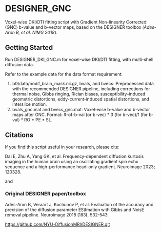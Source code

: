 # DESIGNER_GNC
Voxel-wise DKI/DTI fitting script with Gradient Non-linearity Corrected (GNC) b-value and b-vector maps, based on the DESIGNER toolbox (_Ades-Aron B, et al. NIMG 2018_).
## Getting Started
Run DESIGNER_DKI_GNC.m for voxel-wise DKI/DTI fitting, with multi-shell diffusion data.
  
Refer to the example data for the data format requirement:  
1.  b0/data/nodif_brain_mask.nii.gz, bvals, and bvecs: Preprocessed data with the recommended DESIGNER pipeline, including corrections for thermal noise, Gibbs ringing, Rician biases, susceptibility–induced geometric distortions, eddy-current-induced spatial distortions, and interslice motion.
2.  bvals_gnc.mat and bvecs_gnc.mat: Voxel-wise b-value and b-vector maps after GNC. Format: #-of-b-val (or b-vec) * 3 (for b-vec)/1 (for b-val) * RO * PE * SL. 
## Citations
If you find this script useful in your research, please cite:  

Dai E, Zhu A, Yang GK, et al. Frequency-dependent diffusion kurtosis imaging in the human brain using an oscillating gradient spin echo sequence and a high-performance head-only gradient. Neuroimage 2023; 120328.  
  
and  
### Original DESIGNER paper/toolbox
Ades-Aron B, Veraart J, Kochunov P, et al. Evaluation of the accuracy and precision of the diffusion parameter EStImation with Gibbs and NoisE removal pipeline. Neuroimage 2018 (183), 532-543. 

https://github.com/NYU-DiffusionMRI/DESIGNER.git
